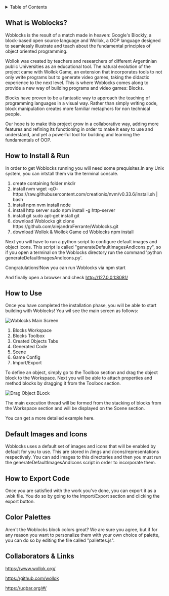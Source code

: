 <details>
  <summary>Table of Contents</summary>
  <ol>
    <li>
	What is Woblocks
    </li>
    <li>
	How to Install & Run
    </li>
    <li>
	How to Use
    </li>
    <li>
    Default Images and Icons
    </li>
    <li>
	How to Export your Code
    </li>
    <li>
    Color Palettes
    </li>
    <li>
	Collaborators & Links
    </li>
  </ol>
</details>

## What is Woblocks?

Woblocks is the result of a match made in heaven: Google's Blockly, a block-based open source language and Wollok, a OOP language designed to seamlessly illustrate and teach about the fundamental principles of object oriented programming.

Wollok was created by teachers and researchers of different Argentinian public Universities as an educational tool. The natural evolution of the project came with Wollok Game, an extension that incorporates tools to not only write programs but to generate video games, taking the didactic experience to the next level.
This is where Woblocks comes along to provide a new way of building programs and video games: Blocks.

Blocks have proven to be a fantastic way to approach the teaching of programming languages in a visual way. Rather than simply writing code, block manipulation creates more familiar metaphors for non technical people.

Our hope is to make this project grow in a collaborative way, adding more features and refining its functioning in order to make it easy to use and understand, and yet a powerful tool for building and learning the fundamentals of OOP. 

## How to Install & Run

In order to get Woblocks running you will need some prequisites.In any Unix system, you can intstall them via the terminal console.

<ol>
    <li>
	create containing folder
    	mkdir <folder name>
    </li>
    <li>	    
	install nvm
	wget -qO- https://raw.githubusercontent.com/creationix/nvm/v0.33.6/install.sh | bash
    </li>
    <li>
	install npm
	nvm install node
   </li>
    <li>
	install http server
	sudo npm install -g http-server
    </li>
    <li>
	install git
	sudo apt-get install git
    </li>
    <li>
	download Woblocks
	git clone https://github.com/alejandroFerrante/Woblocks.git
    </li>
    <li>
	download Wollok & Wollok Game
	cd Woblocks
	npm install
    </li>
</ol>

Next you will have to run a python script to configure default images and object icons. This script is called "generateDefaultImagesAndIcons.py", so if you open a terminal on the Woblocks directory run the command 'python generateDefaultImagesAndIcons.py'.


Congratulations!Now you can run Woblocks via
  npm start

And finally open a browser and check http://127.0.0.1:8081/


## How to Use

Once you have completed the installation phase, you will be able to start building with Woblocks!
You wil see the main screen as follows:

![Woblocks Main Screen](https://github.com/alejandroFerrante/Woblocks/blob/main/readme_SplashScreenReference.png)

<ol>
    <li>
	Blocks Workspace
    </li>
    <li>
	Blocks Toolbox
    </li>
    <li>
	Created Objects Tabs
    </li>
    <li>
	Generated Code
    </li>
    <li>
	Scene
    </li>
    <li>
	Game Config
    </li>
    <li>
	Import/Export
    </li>
</ol>

To define an object, simply go to the Toolbox section and drag the object block to the Workspace.
Next you will be able to attach properties and method blocks by dragging it from the Toolbox section.

![Drag Object BLock](https://github.com/alejandroFerrante/Woblocks/blob/main/readme_DragObjectBlock.png)

The main execution thread will be formed from the stacking of blocks from the Workspace section and will be displayed on the Scene section.

You can get a more detailed example here.

## Default Images and Icons

Woblocks uses a default set of images and icons that will be enabled by default for you to use. This are stored in /imgs and /icons/representations respectively.
You can add images to this directories and then you must run the generateDefaultImagesAndIcons script in order to incorporate them.

  
## How to Export Code

Once you are satisfied with the work you've done, you can export it as a .wbk file. You do so by going to the Import/Export section and clicking the export button.

## Color Palettes

Aren't the Woblocks block colors great? We are sure you agree, but if for any reason you want to personalize them with your own choice of palette, you can do so by editing the file called "pallettes.js".
  
## Collaborators & Links

https://www.wollok.org/

https://github.com/wollok

https://uqbar.org/#/

